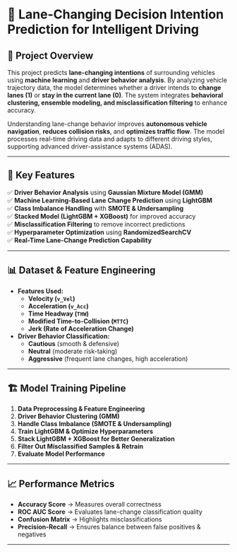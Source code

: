 # 🚗 Lane-Changing Decision Intention Prediction for Intelligent Driving

## 📌 Project Overview
This project predicts **lane-changing intentions** of surrounding vehicles using **machine learning** and **driver behavior analysis**. By analyzing vehicle trajectory data, the model determines whether a driver intends to **change lanes (1)** or **stay in the current lane (0)**. The system integrates **behavioral clustering, ensemble modeling, and misclassification filtering** to enhance accuracy.

Understanding lane-change behavior improves **autonomous vehicle navigation**, **reduces collision risks**, and **optimizes traffic flow**. The model processes real-time driving data and adapts to different driving styles, supporting advanced driver-assistance systems (ADAS).

---

## 🚀 Key Features
✅ **Driver Behavior Analysis** using **Gaussian Mixture Model (GMM)**  
✅ **Machine Learning-Based Lane Change Prediction** using **LightGBM**  
✅ **Class Imbalance Handling** with **SMOTE & Undersampling**  
✅ **Stacked Model (LightGBM + XGBoost)** for improved accuracy  
✅ **Misclassification Filtering** to remove incorrect predictions  
✅ **Hyperparameter Optimization** using **RandomizedSearchCV**  
✅ **Real-Time Lane-Change Prediction Capability**  

---

## 📊 Dataset & Feature Engineering
- **Features Used:**
  - **Velocity (`v_Vel`)**
  - **Acceleration (`v_Acc`)**
  - **Time Headway (`THW`)**
  - **Modified Time-to-Collision (`MTTC`)**
  - **Jerk (Rate of Acceleration Change)**
- **Driver Behavior Classification:**
  - **Cautious** (smooth & defensive)
  - **Neutral** (moderate risk-taking)
  - **Aggressive** (frequent lane changes, high acceleration)
  
---

## 🏗 Model Training Pipeline
1. **Data Preprocessing & Feature Engineering**
2. **Driver Behavior Clustering (GMM)**
3. **Handle Class Imbalance (SMOTE & Undersampling)**
4. **Train LightGBM & Optimize Hyperparameters**
5. **Stack LightGBM + XGBoost for Better Generalization**
6. **Filter Out Misclassified Samples & Retrain**
7. **Evaluate Model Performance**

---

## 📈 Performance Metrics
- **Accuracy Score** → Measures overall correctness
- **ROC AUC Score** → Evaluates lane-change classification quality
- **Confusion Matrix** → Highlights misclassifications
- **Precision-Recall** → Ensures balance between false positives & negatives

---
